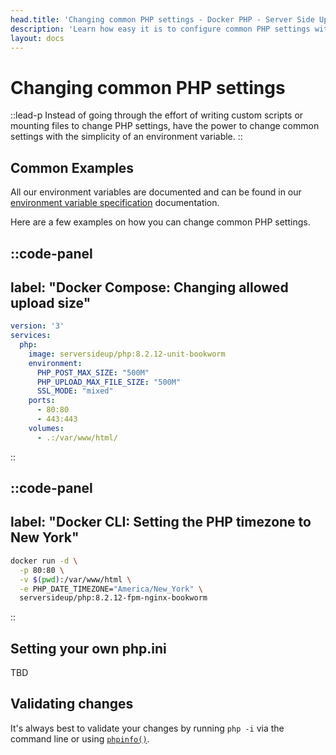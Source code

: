 ```yaml
---
head.title: 'Changing common PHP settings - Docker PHP - Server Side Up'
description: 'Learn how easy it is to configure common PHP settings with serversideup/php.'
layout: docs
---
```


# Changing common PHP settings
::lead-p
Instead of going through the effort of writing custom scripts or mounting files to change PHP settings, have the power to change common settings with the simplicity of an environment variable.
::

## Common Examples
All our environment variables are documented and can be found in our [environment variable specification](/docs/reference/environment-variable-specification) documentation.

Here are a few examples on how you can change common PHP settings. 

::code-panel
---
label: "Docker Compose: Changing allowed upload size"
---
```yaml
version: '3'
services:
  php:
    image: serversideup/php:8.2.12-unit-bookworm
    environment:
      PHP_POST_MAX_SIZE: "500M"
      PHP_UPLOAD_MAX_FILE_SIZE: "500M"
      SSL_MODE: "mixed"
    ports:
      - 80:80
      - 443:443
    volumes:
      - .:/var/www/html/
```
::

::code-panel
---
label: "Docker CLI: Setting the PHP timezone to New York"
---
```bash
docker run -d \
  -p 80:80 \
  -v $(pwd):/var/www/html \
  -e PHP_DATE_TIMEZONE="America/New_York" \
  serversideup/php:8.2.12-fpm-nginx-bookworm
```
::

## Setting your own php.ini
TBD

## Validating changes
It's always best to validate your changes by running `php -i` via the command line or using [`phpinfo()`](https://www.php.net/manual/en/function.phpinfo.php).
